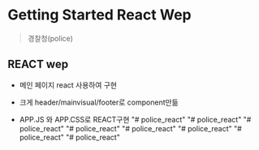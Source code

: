 # Getting Started React Wep

>경찰청(police)
## REACT wep
* 메인 페이지 react 사용하여 구현

* 크게 header/mainvisual/footer로 component만듦
* APP.JS 와 APP.CSS로  REACT구현
"# police_react" 
"# police_react" 
"# police_react" 
"# police_react" 
"# police_react" 
"# police_react" 
"# police_react" 
"# police_react" 
